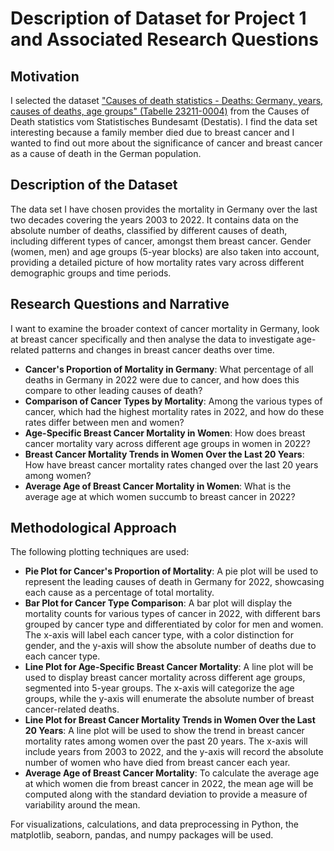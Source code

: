 # Description of Dataset for Project 1 and Associated Research Questions


## Motivation

I selected the dataset ["Causes of death statistics - Deaths: Germany, years, causes of deaths, age groups" (Tabelle 23211-0004)](https://www-genesis.destatis.de/genesis//online?operation=table&code=23211-0004&bypass=true&levelindex=1&levelid=1714304169630#abreadcrumb)
from the Causes of Death statistics vom Statistisches Bundesamt (Destatis). 
I find the data set interesting because a family member died due to breast cancer and I wanted to find out more about the significance of cancer and breast cancer as a cause of death in the German population.


## Description of the Dataset

The data set I have chosen provides the mortality in Germany over the last two decades covering the years 2003 to 2022.
It contains data on the absolute number of deaths, classified by different causes of death, including different types of cancer, amongst them breast cancer. Gender (women, men) and age groups (5-year blocks) are also taken into account, providing a detailed picture of how mortality rates vary across different demographic groups and time periods. 


## Research Questions and Narrative

I want to examine the broader context of cancer mortality in Germany, look at breast cancer specifically and then analyse the data to investigate age-related patterns and changes in breast cancer deaths over time. 

-  **Cancer's Proportion of Mortality in Germany**: What percentage of all deaths in Germany in 2022 were due to cancer, and how does this compare to other leading causes of death? 
-  **Comparison of Cancer Types by Mortality**: Among the various types of cancer, which had the highest mortality rates in 2022, and how do these rates differ between men and women? 
-  **Age-Specific Breast Cancer Mortality in Women**: How does breast cancer mortality vary across different age groups in women in 2022? 
-  **Breast Cancer Mortality Trends in Women Over the Last 20 Years**: How have breast cancer mortality rates changed over the last 20 years among women? 
-  **Average Age of Breast Cancer Mortality in Women**: What is the average age at which women succumb to breast cancer in 2022?

## Methodological Approach

The following plotting techniques are used:
-  **Pie Plot for Cancer's Proportion of Mortality**:  A pie plot will be used to represent the leading causes of death in Germany for 2022, showcasing each cause as a percentage of total mortality. 
-  **Bar Plot for Cancer Type Comparison**: A bar plot will display the mortality counts for various types of cancer in 2022, with different bars grouped by cancer type and differentiated by color for men and women. The x-axis will label each cancer type, with a color distinction for gender, and the y-axis will show the absolute number of deaths due to each cancer type.
-  **Line Plot for Age-Specific Breast Cancer Mortality**: A line plot will be used to display breast cancer mortality across different age groups, segmented into 5-year groups. The x-axis will categorize the age groups, while the y-axis will enumerate the absolute number of breast cancer-related deaths.
-  **Line Plot for Breast Cancer Mortality Trends in Women Over the Last 20 Years**: A line plot will be used to show the trend in breast cancer mortality rates among women over the past 20 years. The x-axis will include years from 2003 to 2022, and the y-axis will record the absolute number of women who have died from breast cancer each year. 
-  **Average Age of Breast Cancer Mortality**: To calculate the average age at which women die from breast cancer in 2022, the mean age will be computed along with the standard deviation to provide a measure of variability around the mean.

For visualizations, calculations, and data preprocessing in Python, the matplotlib, seaborn, pandas, and numpy packages will be used.